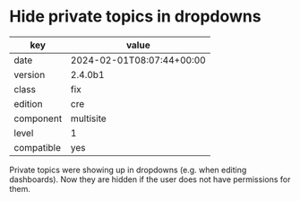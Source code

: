 [//]: # (werk v2)
# Hide private topics in dropdowns

key        | value
---------- | ---
date       | 2024-02-01T08:07:44+00:00
version    | 2.4.0b1
class      | fix
edition    | cre
component  | multisite
level      | 1
compatible | yes

Private topics were showing up in dropdowns (e.g. when editing dashboards).
Now they are hidden if the user does not have permissions for them.
